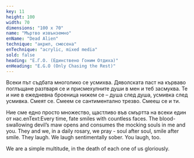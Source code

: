 ```yaml
---
key: 11
height: 100
width: 70
dimensions: "100 x 70"
name: "Мъртво извънземно"
enName: "Dead Alien"
technique: "акрил, смесена"
enTechnique: "acrylic, mixed media"
sold: false
heading: "Е.Г.О. (Единствено Гоним Отдиха)"
enHeading: "E.G.O (Only Chasing the Rest)"
---
```

Всеки път съдбата многолико се усмихва. Дяволската паст на кърваво поглъщане разтваря се и присмехулните души в мен и теб засмуква. Те и ние в ежедневна броеница нижем се – душа след  душа, усмивка след усмивка. Смеят се. Смеем се сантиментално трезво. Смееш се и ти. 

Ние сме едно просто множество, щастливо във смъртта на всеки един от нас.enText:Every time, fate smiles with countless faces. The blood-swallowing devil’s maw opens and consumes the mocking souls in me and you. They and we, in a daily rosary, we pray - soul after soul, smile after smile. They laugh. We laugh sentimentally sober. You laugh, too.

We are a simple multitude, in the death of each one of us gloriously.